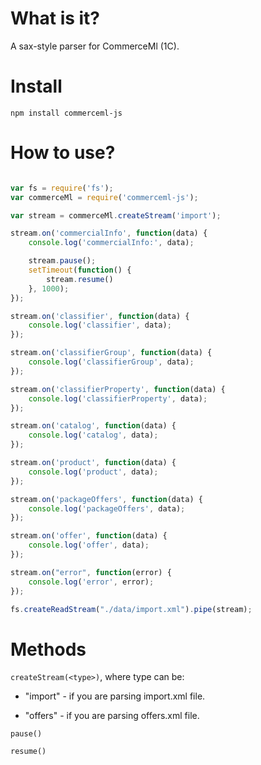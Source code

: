 # What is it?

A sax-style parser for CommerceMl (1C).

# Install

`npm install commerceml-js`

# How to use?

```JavaScript

var fs = require('fs');
var	commerceMl = require('commerceml-js');

var stream = commerceMl.createStream('import');

stream.on('commercialInfo', function(data) {
	console.log('commercialInfo:', data);

	stream.pause();
	setTimeout(function() {
		stream.resume()
	}, 1000);
});

stream.on('classifier', function(data) {
	console.log('classifier', data);
});

stream.on('classifierGroup', function(data) {
	console.log('classifierGroup', data);
});

stream.on('classifierProperty', function(data) {
	console.log('classifierProperty', data);
});

stream.on('catalog', function(data) {
	console.log('catalog', data);
});

stream.on('product', function(data) {
	console.log('product', data);
});

stream.on('packageOffers', function(data) {
	console.log('packageOffers', data);
});

stream.on('offer', function(data) {
	console.log('offer', data);
});

stream.on("error", function(error) {
	console.log('error', error);
});

fs.createReadStream("./data/import.xml").pipe(stream);

```

# Methods

`createStream(<type>)`, where type can be:

- "import" - if you are parsing import.xml file.

- "offers" - if you are parsing offers.xml file.

`pause()`

`resume()`